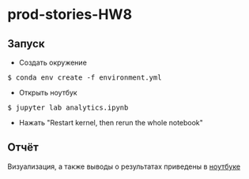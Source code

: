 # prod-stories-HW8

## Запуск
* Создать окружение
<pre>$ conda env create -f environment.yml</pre>

* Открыть ноутбук
<pre>$ jupyter lab analytics.ipynb </pre>

* Нажать "Restart kernel, then rerun the whole notebook"

## Отчёт
Визуализация, а также выводы о результатах приведены в <a href="https://github.com/myutman/prod-stories-HW8/blob/master/analytics.ipynb">ноутбуке</a>
